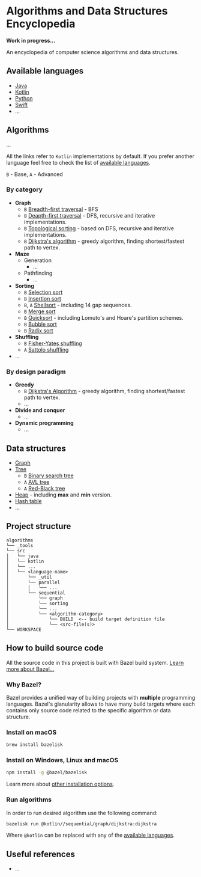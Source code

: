 # Algorithms and Data Structures Encyclopedia
**Work in progress...**

An encyclopedia of computer science algorithms and data structures.
## Available languages
- [Java](src/java)
- [Kotlin](src/kotlin)
- [Python](src/python)
- [Swift](src/swift)
- ...
## Algorithms
...

All the links refer to `Kotlin` implementations by default. If you prefer another language feel free to check the list of [available languages](#available-languages).

`B` - Base, `A` - Advanced
### By category
- **Graph**
    - `B` [Breadth-first traversal](src/kotlin/sequential/graph/bfs) - BFS
    - `B` [Deapth-first traversal](src/kotlin/sequential/graph/dfs) - DFS, recursive and iterative implementations.
    - `B` [Topological sorting](src/kotlin/sequential/graph/topologicalsort) - based on DFS, recursive and iterative implementations.
    - `B` [Dijkstra's algorithm](src/kotlin/sequential/graph/dijkstra) - greedy algorithm, finding shortest/fastest path to vertex.
- **Maze**
    - Generation
        - ...
    - Pathfinding
        - ...
- **Sorting**
    - `B` [Selection sort](src/kotlin/sequential/sorting/selectionsort)
    - `B` [Insertion sort](src/kotlin/sequential/sorting/insertionsort)
    - `B`, `A` [Shellsort](src/kotlin/sequential/sorting/shellsort) - including 14 gap sequences.
    - `B` [Merge sort](src/kotlin/sequential/sorting/mergesort)
    - `B` [Quicksort]() - including Lomuto's and Hoare's partition schemes.
    - `B` [Bubble sort](src/kotlin/sequential/sorting/bubblesort)
    - `B` [Radix sort](src/kotlin/sequential/sorting/radixsort)
- **Shuffling**
    - `B` [Fisher-Yates shuffling](src/kotlin/sequential/shuffling/fisheryates)
    - `A` [Sattolo shuffling](src/kotlin/sequential/shuffling/sattolo)
- ...

### By design paradigm
- **Greedy**
    - `B` [Dijkstra's Algorithm](src/kotlin/sequential/graph/dijkstra) - greedy algorithm, finding shortest/fastest path to vertex.
    - ...
- **Divide and conquer**
    - ...
- **Dynamic programming**
    - ...
    
    



## Data structures
- [Graph]()
- [Tree]()
    - `B` [Binary search tree]()
    - `A` [AVL tree]()
    - `A` [Red-Black tree]()
- [Heap]() - including **max** and **min** version.
- [Hash table]()
- ...
## Project structure
```
algorithms
└── _tools
└── src
│   └── java
│   └── kotlіn
│   └── ...
│   └── <language-name>
│       └── _util
│       └── parallel
│       │   └── ...
│       └── sequential
│           └── graph
│           └── sorting
│           └── ...
│           └── <algorithm-category>
│               └── BUILD  <-- build target definition file
│               └── <src-file(s)>
└── WORKSPACE
```
## How to build source code
All the source code in this project is built with Bazel build system. [Learn more about Bazel...](https://bazel.build/)

### Why Bazel?
Bazel provides a unified way of building projects with **multiple** programming languages. Bazel's glanularity allows to have many build targets where each contains only source code related to the specific algorithm or data structure.

### Install on macOS

```bash
brew install bazelisk
```
### Install on Windows, Linux and macOS
```bash
npm install -g @bazel/bazelisk
```
Learn more about [other installation options](https://docs.bazel.build/versions/master/install-bazelisk.html).
### Run algorithms
In order to run desired algorithm use the following command:
```bash
bazelisk run @kotlіn//sequential/graph/dijkstra:dijkstra
```
Where `@kotlin` can be replaced with any of the [available languages](#available-languages).
## Useful references
- ...